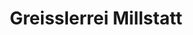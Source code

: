---
title: "Greisslerrei Millstatt"
url: /millstatt-am-see/greisslerrei-millstatt/
shop: Lebensmittel
---